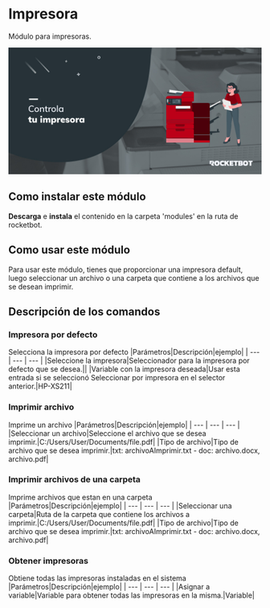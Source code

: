 



# Impresora
  
Módulo para impresoras.  
  
![banner](imgs/Banner_Printer.png)

## Como instalar este módulo
  
__Descarga__ e __instala__ el contenido en la carpeta 'modules' en la ruta de rocketbot.  




## Como usar este módulo
Para usar este módulo, tienes que proporcionar una impresora default, luego seleccionar un 
archivo o una carpeta que contiene a los archivos que se desean imprimir.



## Descripción de los comandos

### Impresora por defecto
  
Selecciona la impresora por defecto
|Parámetros|Descripción|ejemplo|
| --- | --- | --- |
|Seleccione la impresora|Seleccionador para la impresora por defecto que se desea.||
|Variable con la impresora deseada|Usar esta entrada si se seleccionó Seleccionar por impresora en el selector anterior.|HP-XS211|

### Imprimir archivo
  
Imprime un archivo
|Parámetros|Descripción|ejemplo|
| --- | --- | --- |
|Seleccionar un archivo|Seleccione el archivo que se desea imprimir.|C:/Users/User/Documents/file.pdf|
|Tipo de archivo|Tipo de archivo que se desea imprimir.|txt: archivoAImprimir.txt - doc: archivo.docx, archivo.pdf|

### Imprimir archivos de una carpeta
  
Imprime archivos que estan en una carpeta
|Parámetros|Descripción|ejemplo|
| --- | --- | --- |
|Seleccionar una carpeta|Ruta de la carpeta que contiene los archivos a imprimir.|C:/Users/User/Documents/file.pdf|
|Tipo de archivo|Tipo de archivo que se desea imprimir.|txt: archivoAImprimir.txt - doc: archivo.docx, archivo.pdf|

### Obtener impresoras
  
Obtiene todas las impresoras instaladas en el sistema
|Parámetros|Descripción|ejemplo|
| --- | --- | --- |
|Asignar a variable|Variable para obtener todas las impresoras en la misma.|Variable|
